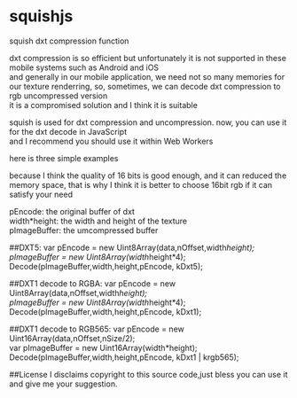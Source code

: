 # squishjs
squish dxt compression function   

dxt compression is so efficient but unfortunately it is not supported in these mobile systems such as Android and iOS   
and generally in our mobile application, we need not so many memories for our texture renderring, so, sometimes, we can decode dxt compression to rgb uncompressed version   
it is a compromised solution and I think it is suitable   

squish is used for dxt compression and uncompression. now, you can use it for the dxt decode in JavaScript   
and I recommend you should use it within Web Workers   

here is three simple examples   

because I think the quality of 16 bits is good enough, and it can reduced the memory space, that is why I think it is better to choose 16bit rgb if it can satisfy your need

pEncode: the original buffer of dxt   
width*height: the width and height of the texture   
pImageBuffer: the umcompressed buffer   

##DXT5:
var pEncode = new Uint8Array(data,nOffset,width*height);   
pImageBuffer = new Uint8Array(width*height*4);
Decode(pImageBuffer,width,height,pEncode, kDxt5);

##DXT1 decode to RGBA:
var pEncode = new Uint8Array(data,nOffset,width*height);   
pImageBuffer = new Uint8Array(width*height*4);   
Decode(pImageBuffer,width,height,pEncode, kDxt1);   

##DXT1 decode to RGB565:
var pEncode = new Uint16Array(data,nOffset,nSize/2);   
var pImageBuffer = new Uint16Array(width*height);   
Decode(pImageBuffer,width,height,pEncode, kDxt1 | krgb565);

##License
I disclaims copyright to this source code,just bless you can use it and give me your suggestion.
